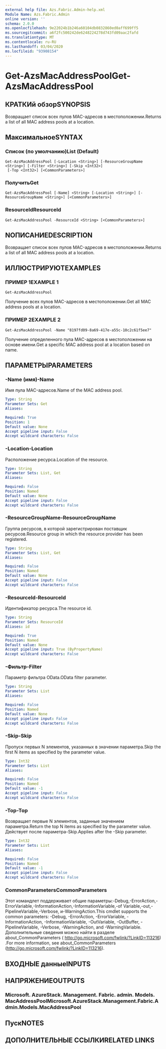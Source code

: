 ```yaml
---
external help file: Azs.Fabric.Admin-help.xml
Module Name: Azs.Fabric.Admin
online version: ''
schema: 2.0.0
ms.openlocfilehash: 9e22024b1b246a60104db0832860ed0aff699ff5
ms.sourcegitcommit: a6f2fc500242de6248224278d743fd09aac2fafd
ms.translationtype: MT
ms.contentlocale: ru-RU
ms.lasthandoff: 03/04/2020
ms.locfileid: "93908154"
---
```

# <span data-ttu-id="acfc5-101">Get-AzsMacAddressPool</span><span class="sxs-lookup"><span data-stu-id="acfc5-101">Get-AzsMacAddressPool</span></span>

## <span data-ttu-id="acfc5-102">КРАТКИй обзор</span><span class="sxs-lookup"><span data-stu-id="acfc5-102">SYNOPSIS</span></span>
<span data-ttu-id="acfc5-103">Возвращает список всех пулов MAC-адресов в местоположении.</span><span class="sxs-lookup"><span data-stu-id="acfc5-103">Returns a list of all MAC address pools at a location.</span></span>

## <span data-ttu-id="acfc5-104">Максимальное</span><span class="sxs-lookup"><span data-stu-id="acfc5-104">SYNTAX</span></span>

### <span data-ttu-id="acfc5-105">Список (по умолчанию)</span><span class="sxs-lookup"><span data-stu-id="acfc5-105">List (Default)</span></span>
```
Get-AzsMacAddressPool [-Location <String>] [-ResourceGroupName <String>] [-Filter <String>] [-Skip <Int32>]
 [-Top <Int32>] [<CommonParameters>]
```

### <span data-ttu-id="acfc5-106">Получить</span><span class="sxs-lookup"><span data-stu-id="acfc5-106">Get</span></span>
```
Get-AzsMacAddressPool [-Name] <String> [-Location <String>] [-ResourceGroupName <String>] [<CommonParameters>]
```

### <span data-ttu-id="acfc5-107">ResourceId</span><span class="sxs-lookup"><span data-stu-id="acfc5-107">ResourceId</span></span>
```
Get-AzsMacAddressPool -ResourceId <String> [<CommonParameters>]
```

## <span data-ttu-id="acfc5-108">NОПИСАНИЕ</span><span class="sxs-lookup"><span data-stu-id="acfc5-108">DESCRIPTION</span></span>
<span data-ttu-id="acfc5-109">Возвращает список всех пулов MAC-адресов в местоположении.</span><span class="sxs-lookup"><span data-stu-id="acfc5-109">Returns a list of all MAC address pools at a location.</span></span>

## <span data-ttu-id="acfc5-110">ИЛЛЮСТРИРУЮТ</span><span class="sxs-lookup"><span data-stu-id="acfc5-110">EXAMPLES</span></span>

### <span data-ttu-id="acfc5-111">ПРИМЕР 1</span><span class="sxs-lookup"><span data-stu-id="acfc5-111">EXAMPLE 1</span></span>
```
Get-AzsMacAddressPool
```

<span data-ttu-id="acfc5-112">Получение всех пулов MAC-адресов в местоположении.</span><span class="sxs-lookup"><span data-stu-id="acfc5-112">Get all MAC address pools at a location.</span></span>

### <span data-ttu-id="acfc5-113">ПРИМЕР 2</span><span class="sxs-lookup"><span data-stu-id="acfc5-113">EXAMPLE 2</span></span>
```
Get-AzsMacAddressPool -Name "8197fd09-8a69-417e-a55c-10c2c61f5ee7"
```

<span data-ttu-id="acfc5-114">Получение определенного пула MAC-адресов в местоположении на основе имени.</span><span class="sxs-lookup"><span data-stu-id="acfc5-114">Get a specific MAC address pool at a location based on name.</span></span>

## <span data-ttu-id="acfc5-115">ПАРАМЕТРЫ</span><span class="sxs-lookup"><span data-stu-id="acfc5-115">PARAMETERS</span></span>

### <span data-ttu-id="acfc5-116">-Name (имя)</span><span class="sxs-lookup"><span data-stu-id="acfc5-116">-Name</span></span>
<span data-ttu-id="acfc5-117">Имя пула MAC-адресов.</span><span class="sxs-lookup"><span data-stu-id="acfc5-117">Name of the MAC address pool.</span></span>

```yaml
Type: String
Parameter Sets: Get
Aliases:

Required: True
Position: 1
Default value: None
Accept pipeline input: False
Accept wildcard characters: False
```

### <span data-ttu-id="acfc5-118">-Location</span><span class="sxs-lookup"><span data-stu-id="acfc5-118">-Location</span></span>
<span data-ttu-id="acfc5-119">Расположение ресурса.</span><span class="sxs-lookup"><span data-stu-id="acfc5-119">Location of the resource.</span></span>

```yaml
Type: String
Parameter Sets: List, Get
Aliases:

Required: False
Position: Named
Default value: None
Accept pipeline input: False
Accept wildcard characters: False
```

### <span data-ttu-id="acfc5-120">-ResourceGroupName</span><span class="sxs-lookup"><span data-stu-id="acfc5-120">-ResourceGroupName</span></span>
<span data-ttu-id="acfc5-121">Группа ресурсов, в которой зарегистрирован поставщик ресурсов.</span><span class="sxs-lookup"><span data-stu-id="acfc5-121">Resource group in which the resource provider has been registered.</span></span>

```yaml
Type: String
Parameter Sets: List, Get
Aliases:

Required: False
Position: Named
Default value: None
Accept pipeline input: False
Accept wildcard characters: False
```

### <span data-ttu-id="acfc5-122">-ResourceId</span><span class="sxs-lookup"><span data-stu-id="acfc5-122">-ResourceId</span></span>
<span data-ttu-id="acfc5-123">Идентификатор ресурса.</span><span class="sxs-lookup"><span data-stu-id="acfc5-123">The resource id.</span></span>

```yaml
Type: String
Parameter Sets: ResourceId
Aliases: id

Required: True
Position: Named
Default value: None
Accept pipeline input: True (ByPropertyName)
Accept wildcard characters: False
```

### <span data-ttu-id="acfc5-124">-Фильтр</span><span class="sxs-lookup"><span data-stu-id="acfc5-124">-Filter</span></span>
<span data-ttu-id="acfc5-125">Параметр фильтра OData.</span><span class="sxs-lookup"><span data-stu-id="acfc5-125">OData filter parameter.</span></span>

```yaml
Type: String
Parameter Sets: List
Aliases:

Required: False
Position: Named
Default value: None
Accept pipeline input: False
Accept wildcard characters: False
```

### <span data-ttu-id="acfc5-126">-Skip</span><span class="sxs-lookup"><span data-stu-id="acfc5-126">-Skip</span></span>
<span data-ttu-id="acfc5-127">Пропуск первых N элементов, указанных в значении параметра.</span><span class="sxs-lookup"><span data-stu-id="acfc5-127">Skip the first N items as specified by the parameter value.</span></span>

```yaml
Type: Int32
Parameter Sets: List
Aliases:

Required: False
Position: Named
Default value: -1
Accept pipeline input: False
Accept wildcard characters: False
```

### <span data-ttu-id="acfc5-128">-Top</span><span class="sxs-lookup"><span data-stu-id="acfc5-128">-Top</span></span>
<span data-ttu-id="acfc5-129">Возвращает первые N элементов, заданные значением параметра.</span><span class="sxs-lookup"><span data-stu-id="acfc5-129">Return the top N items as specified by the parameter value.</span></span>
<span data-ttu-id="acfc5-130">Действует после параметра-Skip.</span><span class="sxs-lookup"><span data-stu-id="acfc5-130">Applies after the -Skip parameter.</span></span>

```yaml
Type: Int32
Parameter Sets: List
Aliases:

Required: False
Position: Named
Default value: -1
Accept pipeline input: False
Accept wildcard characters: False
```

### <span data-ttu-id="acfc5-131">CommonParameters</span><span class="sxs-lookup"><span data-stu-id="acfc5-131">CommonParameters</span></span>
<span data-ttu-id="acfc5-132">Этот командлет поддерживает общие параметры:-Debug,-ErrorAction,-ErrorVariable,-InformationAction,-InformationVariable,-of Variable,-out,-PipelineVariable,-Verbose, и-WarningAction.</span><span class="sxs-lookup"><span data-stu-id="acfc5-132">This cmdlet supports the common parameters: -Debug, -ErrorAction, -ErrorVariable, -InformationAction, -InformationVariable, -OutVariable, -OutBuffer, -PipelineVariable, -Verbose, -WarningAction, and -WarningVariable.</span></span> <span data-ttu-id="acfc5-133">Дополнительные сведения можно найти в разделе about_CommonParameters ( http://go.microsoft.com/fwlink/?LinkID=113216) .</span><span class="sxs-lookup"><span data-stu-id="acfc5-133">For more information, see about_CommonParameters (http://go.microsoft.com/fwlink/?LinkID=113216).</span></span>

## <span data-ttu-id="acfc5-134">ВХОДНЫЕ данные</span><span class="sxs-lookup"><span data-stu-id="acfc5-134">INPUTS</span></span>

## <span data-ttu-id="acfc5-135">НАПРЯЖЕНИЕ</span><span class="sxs-lookup"><span data-stu-id="acfc5-135">OUTPUTS</span></span>

### <span data-ttu-id="acfc5-136">Microsoft. AzureStack. Management. Fabric. admin. Models. MacAddressPool</span><span class="sxs-lookup"><span data-stu-id="acfc5-136">Microsoft.AzureStack.Management.Fabric.Admin.Models.MacAddressPool</span></span>

## <span data-ttu-id="acfc5-137">Пуск</span><span class="sxs-lookup"><span data-stu-id="acfc5-137">NOTES</span></span>

## <span data-ttu-id="acfc5-138">ДОПОЛНИТЕЛЬНЫЕ ССЫЛКИ</span><span class="sxs-lookup"><span data-stu-id="acfc5-138">RELATED LINKS</span></span>
